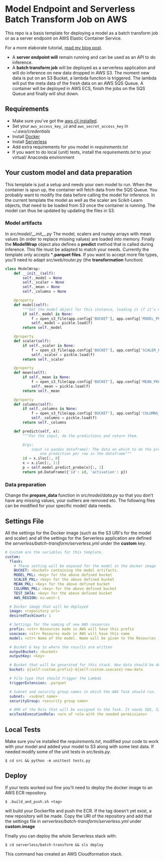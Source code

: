 # Model Endpoint and Serverless Batch Transform Job on AWS

This repo is a basis template for deploying a model as a batch transform job or as a server endpoint on AWS Elastic Container Service.

For a more elaborate tutorial, [read my blog post](https://www.ritchievink.com/blog/2018/09/16/deploy-any-machine-learning-model-serverless-in-aws/).

* A **server endpoint will** remain running and can be used as an API to do inference.
* A **batch transform job** will be deployed as a serverless application and will do inference on new data dropped in AWS S3. The moment new data is put on an S3 Bucket, a lambda function is triggered. The lambda will put the meta data of the fresh data on an AWS SQS Queue. A container will be deployed in AWS ECS, finish the jobs on the SQS Queue and finally will shut down.

## Requirements
* Make sure you've got the [aws cli installed](https://aws.amazon.com/cli/).
* Set your `aws_access_key_id` and `aws_secret_access_key` in _~/.aws/credentials_
* Install [Docker](https://docs.docker.com/install/)
* Install [Serverless](https://serverless.com/framework/docs/providers/aws/guide/installation/)
* Add extra requirements for you model in _requirements.txt_
* If you want to do local (unit) tests, install the _requirements.txt_ to your virtual/ Anaconda environment

## Your custom model and data preparation
This template is just a setup and needs your own model to run. When the container is spun up, the container will fetch data from the SQS Queue. You probably want to modify the data before calling the model for inference. In the current template the model as well as the scaler are Scikit-Learn objects, that need to be loaded from S3 once the container is running. The model can thus be updated by updating the files in S3.

### Model artifacts
In _src/model/\_\_init\_\_.py_ The model, scalers and numpy arrays with mean values (in order to replace missing values) are loaded into memory. Finally the **ModelWrap** object also defines a **predict** method that is called during inference. This file must be adapted to match your needs. Currently the template only accepts ***.parquet files**. If you want to accept more file types, you'll need to adapt _src/web/router.py_ (the **transformation** function)

``` python
class ModelWrap:
    def __init__(self):
        self._model = None
        self._scaler = None
        self._mean = None
        self._columns = None

    @property
    def model(self):
        """Get the model object for this instance, loading it if it's not already loaded."""
        if self._model is None:
            f = open_s3_file(app.config['BUCKET'], app.config['MODEL_PKL'])
            self._model = pickle.load(f)
        return self._model

    @property
    def scaler(self):
        if self._scaler is None:
            f = open_s3_file(app.config['BUCKET'], app.config['SCALER_PKL'])
            self._scaler = pickle.load(f)
        return self._scaler

    @property
    def mean(self):
        if self._mean is None:
            f = open_s3_file(app.config['BUCKET'], app.config['MEAN_PKL'])
            self._mean = pickle.load(f)
        return self._mean

    @property
    def columns(self):
        if self._columns is None:
            f = open_s3_file(app.config['BUCKET'], app.config['COLUMNS_PKL'])
            self._columns = pickle.load(f)
        return self._columns

    def predict(self, x):
        """For the input, do the predictions and return them.

        Args:
            input (a pandas dataframe): The data on which to do the predictions. There will be
                one prediction per row in the dataframe"""
        id = x.iloc[:, 0]
        x = x.iloc[:, 1:]
        p = self.model.predict_proba(x)[:, 1]
        return pd.DataFrame({'id': id, 'activation': p})
```

### Data preparation
Change the **prepare_data** function in _src/model/data.py_ so that you don't have any missing values, your outliers are removed etc.
The following files can be modified for your specific model/ data needs.

## Settings File
All the settings for the Docker image (such as the S3 URI's for the model and scaler) and all the settings for the Serverless application are defined the _serverless/batch-transform/serverless.yml_ under the **custom** key.

``` yaml
# Custom are the variables for this template.
custom:
  flask:
    # These setting will be exposed for the model in the docker image
    BUCKET: <bucket> containing the model artifacts.
    MODEL_PKL: <key> for the above defined bucket
    SCALER_PKL: <key> for the above defined bucket
    MEAN_PKL: <key> for the above defined bucket
    COLUMNS_PKL: <key> for the above defined bucket
    TEST_DATA: <key> for the above defined bucket
    AWS_REGION: eu-west-1

  # Docker image that will be deployed
  image: <repository url>
  desiredTaskCount: 1

  # Settings for the naming of new AWS resources
  prefix: <str> Resources made in AWS will have this prefix
  usecase: <str> Resoures made in AWS will have this name
  model: <str> Name of the model. Name will be given to the Resources in AWS

  # Bucket & key to where the results are written
  outputBucket: <bucket>
  outputKey: <key>

  # Bucket that will be generated for this stack. New data should be deployed here.
  bucket: ${self:custom.prefix}-${self:custom.usecase}-new-data

  # File type that should trigger the Lambda
  triggerExtension: .parquet

  # Subnet and security group names in which the AWS Task should run.
  subnet:  <subnet name>
  securityGroup: <security group name>

  # ARN of the Role that will be assigned to the Task. It needs SQS, S3 and ECS access
  ecsTaskExecutionRole: <arn of role with the needed permissions>
```

## Local Tests
Make sure you've installed the _requirements.txt_, modified your code to work with your model and added your model to S3 along with some test data. If needed modify some of the unit tests in _src/tests.py_.

`$ cd src && python -m unittest tests.py`

## Deploy
If your tests worked out fine you'll need to deploy the docker image to an AWS ECR repository.

`$ .build_and_push.sh <tag>`

will build your Dockerfile and push the ECR. If the tag doesn't yet exist, a new repository will be made. Copy the URI of the repository and add that the settings file in  _serverless/batch-transform/serverless.yml_ under **custom.image**

Finally you can deploy the whole Serverless stack with:

`$ cd serverless/batch-transform && sls deploy`

This command has created an AWS Cloudformation stack.
